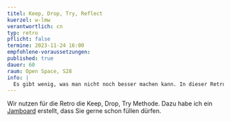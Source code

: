 ```yaml
---
titel: Keep, Drop, Try, Reflect
kuerzel: w-lmw
verantwortlich: cn
typ: retro
pflicht: false
termine: 2023-11-24 16:00
empfohlene-voraussetzungen:
published: true
dauer: 60
raum: Open Space, S28
info: | 
  Es gibt wenig, was man nicht noch besser machen kann. In dieser Retro zum Kurs geht es darum, unbewusste Qualitäten und Defizite des Kurses, aber auch des eigenen Handelns bewusst zu machen, um in der nächsten Iteration oder im nächsten Kurs darauf reagieren zu können.
---
```


Wir nutzen für die Retro die Keep, Drop, Try Methode. Dazu habe ich ein [Jamboard](https://jamboard.google.com/d/1p7Htciz0f6S0zdfdyrxt2yBOiAUW6DZQVGyJSuL76qg/edit?usp=sharing) erstellt, dass Sie gerne schon füllen dürfen.

